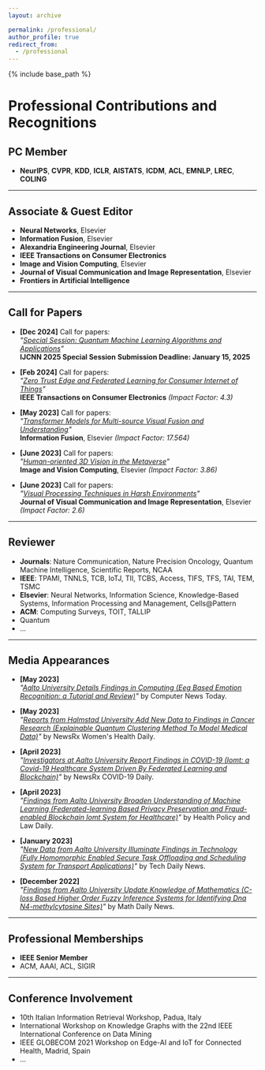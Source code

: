 ```yaml
---
layout: archive

permalink: /professional/
author_profile: true
redirect_from:
  - /professional
---
```


{% include base_path %}

# Professional Contributions and Recognitions

## PC Member
- **NeurIPS**, **CVPR**, **KDD**, **ICLR**, **AISTATS**, **ICDM**, **ACL**, **EMNLP**, **LREC**, **COLING**

---

## Associate & Guest Editor
- **Neural Networks**, Elsevier  
- **Information Fusion**, Elsevier  
- **Alexandria Engineering Journal**, Elsevier  
- **IEEE Transactions on Consumer Electronics**  
- **Image and Vision Computing**, Elsevier  
- **Journal of Visual Communication and Image Representation**, Elsevier  
- **Frontiers in Artificial Intelligence**

---

## Call for Papers
- **[Dec 2024]** Call for papers:  
  *"[Special Session: Quantum Machine Learning Algorithms and Applications](https://sites.google.com/view/qml-ijcnn-2025/home)"*  
  **IJCNN 2025 Special Session**
  **Submission Deadline: January 15, 2025**

- **[Feb 2024]** Call for papers:  
  *"[Zero Trust Edge and Federated Learning for Consumer Internet of Things](https://ctsoc.ieee.org/images/TCE_FILES/Approved_CFP/February_2024/TCE_SS_CFP_Zero_Trust_Edge_and_Federated_Learning_for_Consumer_Internet_of_Things.pdf)"*  
  **IEEE Transactions on Consumer Electronics** *(Impact Factor: 4.3)*

- **[May 2023]** Call for papers:  
  *"[Transformer Models for Multi-source Visual Fusion and Understanding](https://www.sciencedirect.com/journal/information-fusion/about/call-for-papers#transformer-models-for-multi-source-visual-fusion-and-understanding)"*  
  **Information Fusion**, Elsevier *(Impact Factor: 17.564)*

- **[June 2023]** Call for papers:  
  *"[Human-oriented 3D Vision in the Metaverse](https://www.sciencedirect.com/journal/image-and-vision-computing/about/call-for-papers#human-oriented-3d-vision-in-the-metaverse)"*  
  **Image and Vision Computing**, Elsevier *(Impact Factor: 3.86)*

- **[June 2023]** Call for papers:  
  *"[Visual Processing Techniques in Harsh Environments](https://www.sciencedirect.com/journal/journal-of-visual-communication-and-image-representation/about/call-for-papers#visual-processing-techniques-in-harsh-environments)"*  
  **Journal of Visual Communication and Image Representation**, Elsevier *(Impact Factor: 2.6)*

---

## Reviewer
- **Journals**: Nature Communication, Nature Precision Oncology, Quantum Machine Intelligence, Scientific Reports, NCAA  
- **IEEE**: TPAMI, TNNLS, TCB, IoTJ, TII, TCBS, Access, TIFS, TFS, TAI, TEM, TSMC  
- **Elsevier**: Neural Networks, Information Science, Knowledge-Based Systems, Information Processing and Management, Cells@Pattern  
- **ACM**: Computing Surveys, TOIT, TALLIP  
- Quantum  
- ...

---

## Media Appearances
- **[May 2023]**  
  *"[Aalto University Details Findings in Computing (Eeg Based Emotion Recognition: a Tutorial and Review)](http://ct.moreover.com/?a=50662144070&p=1gw&v=1&x=yV-5EvGDwkc-oCeNkC-VOw)"* by Computer News Today.

- **[May 2023]**  
  *"[Reports from Halmstad University Add New Data to Findings in Cancer Research (Explainable Quantum Clustering Method To Model Medical Data)](http://ct.moreover.com/?a=50846476815&p=1gw&v=1&x=EokuAL7F68AR3cCK32nyQA)"* by NewsRx Women's Health Daily.

- **[April 2023]**  
  *"[Investigators at Aalto University Report Findings in COVID-19 (Iomt: a Covid-19 Healthcare System Driven By Federated Learning and Blockchain)](http://ct.moreover.com/?a=50490848597&p=1gw&v=1&x=lZza3tspv21w15hKSP0OHQ)"* by NewsRx COVID-19 Daily.

- **[April 2023]**  
  *"[Findings from Aalto University Broaden Understanding of Machine Learning (Federated-learning Based Privacy Preservation and Fraud-enabled Blockchain Iomt System for Healthcare)](http://ct.moreover.com/?a=50500356797&p=1gw&v=1&x=uJA5AaW5MsshnfC_RyQznA)"* by Health Policy and Law Daily.

- **[January 2023]**  
  *"[New Data from Aalto University Illuminate Findings in Technology (Fully Homomorphic Enabled Secure Task Offloading and Scheduling System for Transport Applications)](http://ct.moreover.com/?a=49659972305&p=1gw&v=1&x=4O0492SPW4-zh8qRIQWo6g)"* by Tech Daily News.

- **[December 2022]**  
  *"[Findings from Aalto University Update Knowledge of Mathematics (C-loss Based Higher Order Fuzzy Inference Systems for Identifying Dna N4-methylcytosine Sites)](http://ct.moreover.com/?a=49431495362&p=1gw&v=1&x=6AXgriIoXctXc0KTUTxblQ)"* by Math Daily News.

---

## Professional Memberships
- **IEEE Senior Member**  
- ACM, AAAI, ACL, SIGIR  

---

## Conference Involvement
- 10th Italian Information Retrieval Workshop, Padua, Italy  
- International Workshop on Knowledge Graphs with the 22nd IEEE International Conference on Data Mining  
- IEEE GLOBECOM 2021 Workshop on Edge-AI and IoT for Connected Health, Madrid, Spain  
- ...

